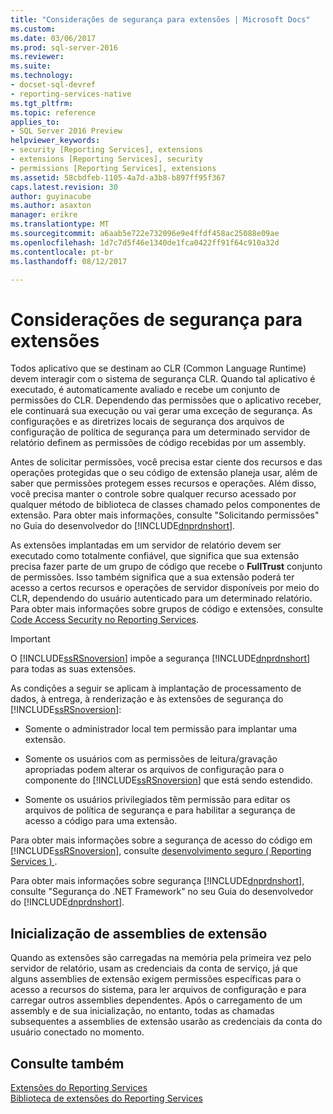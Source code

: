 ```yaml
---
title: "Considerações de segurança para extensões | Microsoft Docs"
ms.custom: 
ms.date: 03/06/2017
ms.prod: sql-server-2016
ms.reviewer: 
ms.suite: 
ms.technology:
- docset-sql-devref
- reporting-services-native
ms.tgt_pltfrm: 
ms.topic: reference
applies_to:
- SQL Server 2016 Preview
helpviewer_keywords:
- security [Reporting Services], extensions
- extensions [Reporting Services], security
- permissions [Reporting Services], extensions
ms.assetid: 58cbdfeb-1105-4a7d-a3b8-b897ff95f367
caps.latest.revision: 30
author: guyinacube
ms.author: asaxton
manager: erikre
ms.translationtype: MT
ms.sourcegitcommit: a6aab5e722e732096e9e4ffdf458ac25088e09ae
ms.openlocfilehash: 1d7c7d5f46e1340de1fca0422ff91f64c910a32d
ms.contentlocale: pt-br
ms.lasthandoff: 08/12/2017

---
```

# <a name="security-considerations-for-extensions"></a>Considerações de segurança para extensões
  Todos aplicativo que se destinam ao CLR (Common Language Runtime) devem interagir com o sistema de segurança CLR. Quando tal aplicativo é executado, é automaticamente avaliado e recebe um conjunto de permissões do CLR. Dependendo das permissões que o aplicativo receber, ele continuará sua execução ou vai gerar uma exceção de segurança. As configurações e as diretrizes locais de segurança dos arquivos de configuração de política de segurança para um determinado servidor de relatório definem as permissões de código recebidas por um assembly.  
  
 Antes de solicitar permissões, você precisa estar ciente dos recursos e das operações protegidas que o seu código de extensão planeja usar, além de saber que permissões protegem esses recursos e operações. Além disso, você precisa manter o controle sobre qualquer recurso acessado por qualquer método de biblioteca de classes chamado pelos componentes de extensão. Para obter mais informações, consulte "Solicitando permissões" no Guia do desenvolvedor do [!INCLUDE[dnprdnshort](../../includes/dnprdnshort-md.md)].  
  
 As extensões implantadas em um servidor de relatório devem ser executado como totalmente confiável, que significa que sua extensão precisa fazer parte de um grupo de código que recebe o **FullTrust** conjunto de permissões. Isso também significa que a sua extensão poderá ter acesso a certos recursos e operações de servidor disponíveis por meio do CLR, dependendo do usuário autenticado para um determinado relatório. Para obter mais informações sobre grupos de código e extensões, consulte [Code Access Security no Reporting Services](../../reporting-services/extensions/secure-development/code-access-security-in-reporting-services.md).  
  
> [!IMPORTANT]  
>  O [!INCLUDE[ssRSnoversion](../../includes/ssrsnoversion-md.md)] impõe a segurança [!INCLUDE[dnprdnshort](../../includes/dnprdnshort-md.md)] para todas as suas extensões.  
  
 As condições a seguir se aplicam à implantação de processamento de dados, à entrega, à renderização e às extensões de segurança do [!INCLUDE[ssRSnoversion](../../includes/ssrsnoversion-md.md)]:  
  
-   Somente o administrador local tem permissão para implantar uma extensão.  
  
-   Somente os usuários com as permissões de leitura/gravação apropriadas podem alterar os arquivos de configuração para o componente do [!INCLUDE[ssRSnoversion](../../includes/ssrsnoversion-md.md)] que está sendo estendido.  
  
-   Somente os usuários privilegiados têm permissão para editar os arquivos de política de segurança e para habilitar a segurança de acesso a código para uma extensão.  
  
 Para obter mais informações sobre a segurança de acesso do código em [!INCLUDE[ssRSnoversion](../../includes/ssrsnoversion-md.md)], consulte [desenvolvimento seguro &#40; Reporting Services &#41; ](../../reporting-services/extensions/secure-development/secure-development-reporting-services.md).  
  
 Para obter mais informações sobre segurança [!INCLUDE[dnprdnshort](../../includes/dnprdnshort-md.md)], consulte "Segurança do .NET Framework" no seu Guia do desenvolvedor do [!INCLUDE[dnprdnshort](../../includes/dnprdnshort-md.md)].  
  
## <a name="initialization-of-extension-assemblies"></a>Inicialização de assemblies de extensão  
 Quando as extensões são carregadas na memória pela primeira vez pelo servidor de relatório, usam as credenciais da conta de serviço, já que alguns assemblies de extensão exigem permissões específicas para o acesso a recursos do sistema, para ler arquivos de configuração e para carregar outros assemblies dependentes. Após o carregamento de um assembly e de sua inicialização, no entanto, todas as chamadas subsequentes a assemblies de extensão usarão as credenciais da conta do usuário conectado no momento.  
  
## <a name="see-also"></a>Consulte também  
 [Extensões do Reporting Services](../../reporting-services/extensions/reporting-services-extensions.md)   
 [Biblioteca de extensões do Reporting Services](../../reporting-services/extensions/reporting-services-extension-library.md)  
  
  
